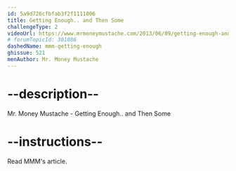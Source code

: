 ```yaml
---
id: 5a9d726cfbfab3f2f1111006
title: Getting Enough.. and Then Some
challengeType: 2
videoUrl: https://www.mrmoneymustache.com/2013/06/09/getting-enough-and-then-some
# forumTopicId: 301086
dashedName: mmm-getting-enough
ghissue: 521
menAuthor: Mr. Money Mustache
---
```


# --description--

Mr. Money Mustache - Getting Enough.. and Then Some

# --instructions--

Read MMM's article.